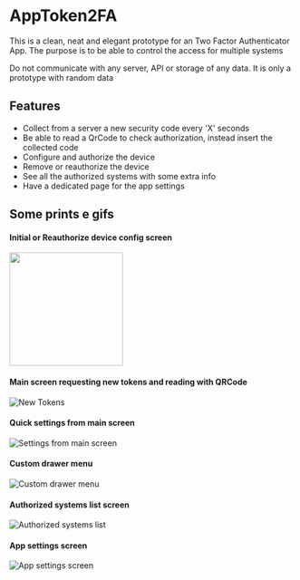 # AppToken2FA

This is a clean, neat and elegant prototype for an Two Factor Authenticator App.
The purpose is to be able to control the access for multiple systems 
 
Do not communicate with any server, API or storage of any data. It is only a prototype with random data

## Features

- Collect from a server a new security code every 'X' seconds
- Be able to read a QrCode to check authorization, instead insert the collected code
- Configure and authorize the device
- Remove or reauthorize the device
- See all the authorized systems with some extra info
- Have a dedicated page for the app settings

## Some prints e gifs

#### Initial or Reauthorize device config screen
<img src="https://github.com/Gadotti/AppToken2FA/blob/master/prints/0-intial-config-screen.gif" width="200" height="200" />

#### Main screen requesting new tokens and reading with QRCode
![](https://github.com/Gadotti/AppToken2FA/blob/master/prints/1-demo-with-qrcode.gif "New Tokens")

#### Quick settings from main screen
![](https://github.com/Gadotti/AppToken2FA/blob/master/prints/2-setting-main-page.gif "Settings from main screen")

#### Custom drawer menu
![](https://github.com/Gadotti/AppToken2FA/blob/master/prints/3-drawer-menu.gif "Custom drawer menu")

#### Authorized systems list screen
![](https://github.com/Gadotti/AppToken2FA/blob/master/prints/4-authorized-systems.gif "Authorized systems list")

#### App settings screen
![](https://github.com/Gadotti/AppToken2FA/blob/master/prints/5-settings-page.gif "App settings screen")